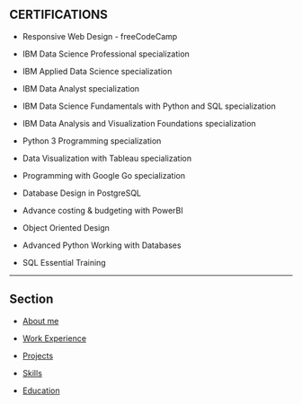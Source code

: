 ## CERTIFICATIONS

- Responsive Web Design - freeCodeCamp

- IBM Data Science Professional specialization

- IBM Applied Data Science specialization

- IBM Data Analyst specialization

- IBM Data Science Fundamentals with Python and SQL specialization

- IBM Data Analysis and Visualization Foundations specialization

- Python 3 Programming specialization

- Data Visualization with Tableau specialization

- Programming with Google Go specialization

- Database Design in PostgreSQL

- Advance costing & budgeting with PowerBI

- Object Oriented Design

- Advanced Python Working with Databases

- SQL Essential Training

---

## Section

- [About me](./index.md)

- [Work Experience](./work_experience.md)

- [Projects](./projects.md)

- [Skills](./skills.md)

- [Education](./education.md)

